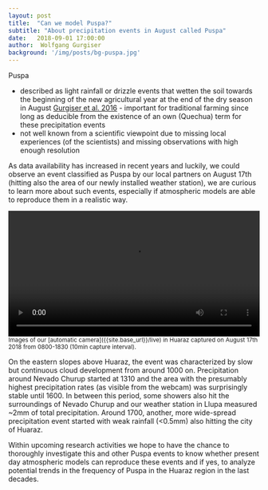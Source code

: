 ```yaml
---
layout: post
title:  "Can we model Puspa?"
subtitle: "About precipitation events in August called Puspa"
date:   2018-09-01 17:00:00
author:  Wolfgang Gurgiser
background: '/img/posts/bg-puspa.jpg'
---
```


Puspa
- described as light rainfall or drizzle events that wetten the soil towards the beginning of the new agricultural year at the end of the dry season in August [Gurgiser et al. 2016](https://www.earth-syst-dynam.net/7/499/2016/esd-7-499-2016.html) - important for traditional farming since long as deducible from the existence of an own (Quechua) term for these precipitation events
- not well known from a scientific viewpoint due to missing local experiences (of the scientists) and missing observations with high enough resolution

As data availability has increased in recent years and luckily, we could observe an event classified as Puspa by our local partners on August 17th (hitting also the area of our newly installed weather station), we are curious to learn more about such events, especially if atmospheric models are able to reproduce them in a realistic way.

<div class="myvideo">
   <video  style="display:block; width:100%; height:auto;" autoplay controls loop="loop">
       <source src="{{ site.baseurl }}/video/PuspaTimelapse17082018.mp4" type="video/mp4" />
       <source src="{{ site.baseurl }}//video/PuspaTimelapse17082018.ogv" type="video/ogg" />
       <source src="{{ site.baseurl }}/media//video/PuspaTimelapse17082018.webm"  type="video/webm"  />
   </video>
   <small> Images of our [automatic camera]({{site.base_url}}/live) in Huaraz captured on August 17th 2018 from 0800-1830 (10min capture interval). </small>
</div>

On the eastern slopes above Huaraz, the event was characterized by slow but continuous cloud development from around 1000 on. Precipitation around Nevado Churup started at 1310 and the area with the presumably highest precipitation rates (as visible from the webcam) was surprisingly stable until 1600. In between this period, some showers also hit the surroundings of Nevado Churup and our weather station in Llupa measured ~2mm of total precipitation. Around 1700, another, more wide-spread precipitation event started with weak rainfall (<0.5mm) also hitting the city of Huaraz.

Within upcoming research activities we hope to have the chance to thoroughly investigate this and other Puspa events to know whether present day atmospheric models can reproduce these events and if yes, to analyze potential trends in the frequency of Puspa in the Huaraz region in the last decades.

